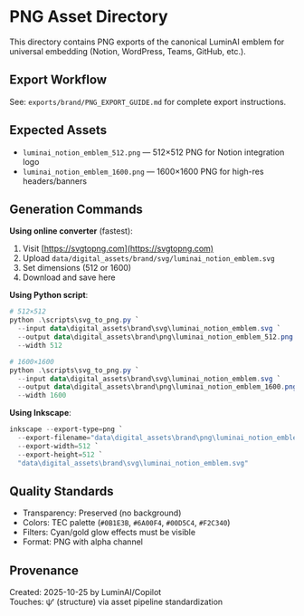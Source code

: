 # PNG Asset Directory

This directory contains PNG exports of the canonical LuminAI emblem for universal embedding (Notion, WordPress, Teams, GitHub, etc.).

## Export Workflow

See: `exports/brand/PNG_EXPORT_GUIDE.md` for complete export instructions.

## Expected Assets

- `luminai_notion_emblem_512.png` — 512×512 PNG for Notion integration logo
- `luminai_notion_emblem_1600.png` — 1600×1600 PNG for high-res headers/banners

## Generation Commands

**Using online converter** (fastest):
1. Visit [https://svgtopng.com](https://svgtopng.com)
2. Upload `data/digital_assets/brand/svg/luminai_notion_emblem.svg`
3. Set dimensions (512 or 1600)
4. Download and save here

**Using Python script**:
```powershell
# 512×512
python .\scripts\svg_to_png.py `
  --input data\digital_assets\brand\svg\luminai_notion_emblem.svg `
  --output data\digital_assets\brand\png\luminai_notion_emblem_512.png `
  --width 512

# 1600×1600
python .\scripts\svg_to_png.py `
  --input data\digital_assets\brand\svg\luminai_notion_emblem.svg `
  --output data\digital_assets\brand\png\luminai_notion_emblem_1600.png `
  --width 1600
```

**Using Inkscape**:
```powershell
inkscape --export-type=png `
  --export-filename="data\digital_assets\brand\png\luminai_notion_emblem_512.png" `
  --export-width=512 `
  --export-height=512 `
  "data\digital_assets\brand\svg\luminai_notion_emblem.svg"
```

## Quality Standards

- Transparency: Preserved (no background)
- Colors: TEC palette (`#0B1E3B`, `#6A00F4`, `#00D5C4`, `#F2C340`)
- Filters: Cyan/gold glow effects must be visible
- Format: PNG with alpha channel

## Provenance

Created: 2025-10-25 by LuminAI/Copilot  
Touches: ψʳ (structure) via asset pipeline standardization
